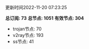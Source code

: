 更新时间2022-11-20 07:23:25

**总订阅: 73**
**总节点: 1051**
**有效节点: 304**
- trojan节点: 70
- v2ray节点: 193
- ss节点: 41

